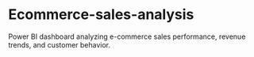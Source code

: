 # Ecommerce-sales-analysis
Power BI dashboard analyzing e-commerce sales performance, revenue trends, and customer behavior.
